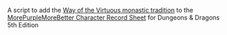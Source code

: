 A script to add the [Way of the Virtuous monastic tradition](https://www.dmsguild.com/product/222682/Way-of-the-Virtuous--Monk-Tradition) to the [MorePurpleMoreBetter Character Record Sheet](http://www.enworld.org/forum/rpgdownloads.php?do=download&downloadid=1180) for Dungeons & Dragons 5th Edition